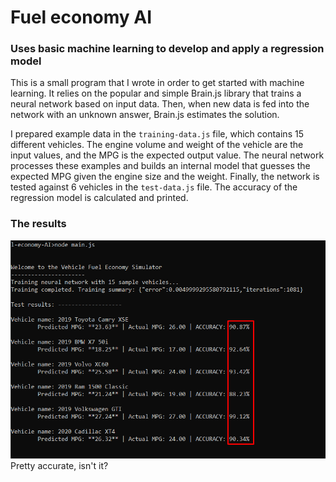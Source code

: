 # Fuel economy AI

### Uses basic machine learning to develop and apply a regression model

This is a small program that I wrote in order to get started with machine learning. It relies on the popular and simple Brain.js library that trains a neural network based on input data. Then, when new data is fed into the network with an unknown answer, Brain.js estimates the solution.

I prepared example data in the `training-data.js` file, which contains 15 different vehicles. The engine volume and weight of the vehicle are the input values, and the MPG is the expected output value. The neural network processes these examples and builds an internal model that guesses the expected MPG given the engine size and the weight. Finally, the network is tested against 6 vehicles in the `test-data.js` file. The accuracy of the regression model is calculated and printed.

### The results

![](media/braintest.png)
Pretty accurate, isn't it?
